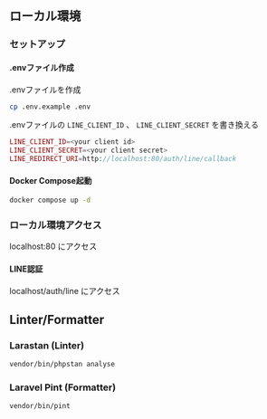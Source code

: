 ## ローカル環境

### セットアップ

#### .envファイル作成

.envファイルを作成

```bash
cp .env.example .env
```

.envファイルの `LINE_CLIENT_ID` 、 `LINE_CLIENT_SECRET` を書き換える

```php
LINE_CLIENT_ID=<your client id>
LINE_CLIENT_SECRET=<your client secret>
LINE_REDIRECT_URI=http://localhost:80/auth/line/callback
```

#### Docker Compose起動

```bash
docker compose up -d
```

### ローカル環境アクセス

localhost:80 にアクセス

#### LINE認証

localhost/auth/line にアクセス

## Linter/Formatter

### Larastan (Linter)

```bash
vendor/bin/phpstan analyse
```

### Laravel Pint (Formatter)

```bash
vendor/bin/pint
```
